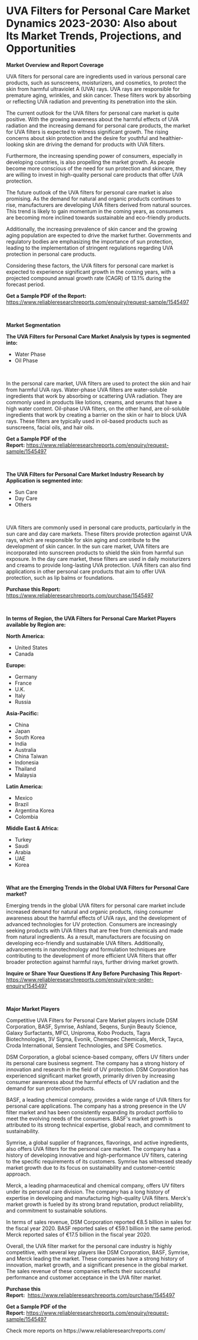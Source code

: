 <p><h1>UVA Filters for Personal Care Market Dynamics 2023-2030: Also about Its Market Trends, Projections, and Opportunities</h1></p><p><strong>Market Overview and Report Coverage</strong></p>
<p><p>UVA filters for personal care are ingredients used in various personal care products, such as sunscreens, moisturizers, and cosmetics, to protect the skin from harmful ultraviolet A (UVA) rays. UVA rays are responsible for premature aging, wrinkles, and skin cancer. These filters work by absorbing or reflecting UVA radiation and preventing its penetration into the skin.</p><p>The current outlook for the UVA filters for personal care market is quite positive. With the growing awareness about the harmful effects of UVA radiation and the increasing demand for personal care products, the market for UVA filters is expected to witness significant growth. The rising concerns about skin protection and the desire for youthful and healthier-looking skin are driving the demand for products with UVA filters.</p><p>Furthermore, the increasing spending power of consumers, especially in developing countries, is also propelling the market growth. As people become more conscious of the need for sun protection and skincare, they are willing to invest in high-quality personal care products that offer UVA protection.</p><p>The future outlook of the UVA filters for personal care market is also promising. As the demand for natural and organic products continues to rise, manufacturers are developing UVA filters derived from natural sources. This trend is likely to gain momentum in the coming years, as consumers are becoming more inclined towards sustainable and eco-friendly products.</p><p>Additionally, the increasing prevalence of skin cancer and the growing aging population are expected to drive the market further. Governments and regulatory bodies are emphasizing the importance of sun protection, leading to the implementation of stringent regulations regarding UVA protection in personal care products.</p><p>Considering these factors, the UVA filters for personal care market is expected to experience significant growth in the coming years, with a projected compound annual growth rate (CAGR) of 13.1% during the forecast period.</p></p>
<p><strong>Get a Sample PDF of the Report:</strong> <a href="https://www.reliableresearchreports.com/enquiry/request-sample/1545497">https://www.reliableresearchreports.com/enquiry/request-sample/1545497</a></p>
<p>&nbsp;</p>
<p><strong>Market Segmentation</strong></p>
<p><strong>The UVA Filters for Personal Care Market Analysis by types is segmented into:</strong></p>
<p><ul><li>Water Phase</li><li>Oil Phase</li></ul></p>
<p>&nbsp;</p>
<p><p>In the personal care market, UVA filters are used to protect the skin and hair from harmful UVA rays. Water-phase UVA filters are water-soluble ingredients that work by absorbing or scattering UVA radiation. They are commonly used in products like lotions, creams, and serums that have a high water content. Oil-phase UVA filters, on the other hand, are oil-soluble ingredients that work by creating a barrier on the skin or hair to block UVA rays. These filters are typically used in oil-based products such as sunscreens, facial oils, and hair oils.</p></p>
<p><strong>Get a Sample PDF of the Report:</strong>&nbsp;<a href="https://www.reliableresearchreports.com/enquiry/request-sample/1545497">https://www.reliableresearchreports.com/enquiry/request-sample/1545497</a></p>
<p>&nbsp;</p>
<p><strong>The UVA Filters for Personal Care Market Industry Research by Application is segmented into:</strong></p>
<p><ul><li>Sun Care</li><li>Day Care</li><li>Others</li></ul></p>
<p>&nbsp;</p>
<p><p>UVA filters are commonly used in personal care products, particularly in the sun care and day care markets. These filters provide protection against UVA rays, which are responsible for skin aging and contribute to the development of skin cancer. In the sun care market, UVA filters are incorporated into sunscreen products to shield the skin from harmful sun exposure. In the day care market, these filters are used in daily moisturizers and creams to provide long-lasting UVA protection. UVA filters can also find applications in other personal care products that aim to offer UVA protection, such as lip balms or foundations.</p></p>
<p><strong>Purchase this Report:</strong>&nbsp; <a href="https://www.reliableresearchreports.com/purchase/1545497">https://www.reliableresearchreports.com/purchase/1545497</a></p>
<p>&nbsp;</p>
<p><strong>In terms of Region, the UVA Filters for Personal Care Market Players available by Region are:</strong></p>
<p>
    <p> <strong> North America: </strong>
        <ul>
            <li>United States</li>
            <li>Canada</li>
        </ul>
        </p> 
    <p> <strong> Europe: </strong>
        <ul>
            <li>Germany</li>
            <li>France</li>
            <li>U.K.</li>
            <li>Italy</li>
            <li>Russia</li>
        </ul>
        </p> 
    <p> <strong> Asia-Pacific: </strong>
        <ul>
            <li>China</li>
            <li>Japan</li>
            <li>South Korea</li>
            <li>India</li>
            <li>Australia</li>
            <li>China Taiwan</li>
            <li>Indonesia</li>
            <li>Thailand</li>
            <li>Malaysia</li>
        </ul>
        </p> 
    <p> <strong> Latin America: </strong>
        <ul>
            <li>Mexico</li>
            <li>Brazil</li>
            <li>Argentina Korea</li>
            <li>Colombia</li>
        </ul>
        </p> 
    <p> <strong> Middle East & Africa: </strong>
        <ul>
            <li>Turkey</li>
            <li>Saudi</li>
            <li>Arabia</li>
            <li>UAE</li>
            <li>Korea</li>
        </ul>
    </p>
    </p>
<p>&nbsp;</p>
<p><strong>What are the Emerging Trends in the Global UVA Filters for Personal Care market?</strong></p>
<p><p>Emerging trends in the global UVA filters for personal care market include increased demand for natural and organic products, rising consumer awareness about the harmful effects of UVA rays, and the development of advanced technologies for UV protection. Consumers are increasingly seeking products with UVA filters that are free from chemicals and made from natural ingredients. As a result, manufacturers are focusing on developing eco-friendly and sustainable UVA filters. Additionally, advancements in nanotechnology and formulation techniques are contributing to the development of more efficient UVA filters that offer broader protection against harmful rays, further driving market growth.</p></p>
<p><strong>Inquire or Share Your Questions If Any Before Purchasing This Report</strong>- <a href="https://www.reliableresearchreports.com/enquiry/pre-order-enquiry/1545497">https://www.reliableresearchreports.com/enquiry/pre-order-enquiry/1545497</a></p>
<p>&nbsp;</p>
<p><strong>Major Market Players</strong></p>
<p><p>Competitive UVA Filters for Personal Care Market players include DSM Corporation, BASF, Symrise, Ashland, Seqens, Sunjin Beauty Science, Galaxy Surfactants, MFCI, Uniproma, Kobo Products, Tagra Biotechnologies, 3V Sigma, Evonik, Chemspec Chemicals, Merck, Tayca, Croda International, Sensient Technologies, and SPE Cosmetics.</p><p>DSM Corporation, a global science-based company, offers UV filters under its personal care business segment. The company has a strong history of innovation and research in the field of UV protection. DSM Corporation has experienced significant market growth, primarily driven by increasing consumer awareness about the harmful effects of UV radiation and the demand for sun protection products.</p><p>BASF, a leading chemical company, provides a wide range of UVA filters for personal care applications. The company has a strong presence in the UV filter market and has been consistently expanding its product portfolio to meet the evolving needs of the consumers. BASF's market growth is attributed to its strong technical expertise, global reach, and commitment to sustainability.</p><p>Symrise, a global supplier of fragrances, flavorings, and active ingredients, also offers UVA filters for the personal care market. The company has a history of developing innovative and high-performance UV filters, catering to the specific requirements of its customers. Symrise has witnessed steady market growth due to its focus on sustainability and customer-centric approach.</p><p>Merck, a leading pharmaceutical and chemical company, offers UV filters under its personal care division. The company has a long history of expertise in developing and manufacturing high-quality UVA filters. Merck's market growth is fueled by its strong brand reputation, product reliability, and commitment to sustainable solutions.</p><p>In terms of sales revenue, DSM Corporation reported €8.5 billion in sales for the fiscal year 2020. BASF reported sales of €59.1 billion in the same period. Merck reported sales of €17.5 billion in the fiscal year 2020.</p><p>Overall, the UVA filter market for the personal care industry is highly competitive, with several key players like DSM Corporation, BASF, Symrise, and Merck leading the market. These companies have a strong history of innovation, market growth, and a significant presence in the global market. The sales revenue of these companies reflects their successful performance and customer acceptance in the UVA filter market.</p></p>
<p><strong>Purchase this Report:</strong>&nbsp;&nbsp;<a href="https://www.reliableresearchreports.com/purchase/1545497">https://www.reliableresearchreports.com/purchase/1545497</a></p>
<p></p>
<p><strong>Get a Sample PDF of the Report:</strong>&nbsp;<a href="https://www.reliableresearchreports.com/enquiry/request-sample/1545497">https://www.reliableresearchreports.com/enquiry/request-sample/1545497</a></p>
<p>Check more reports on https://www.reliableresearchreports.com/</p>